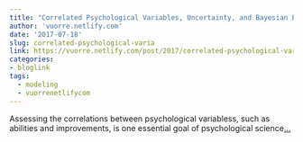 ```yaml
---
title: "Correlated Psychological Variables, Uncertainty, and Bayesian Estimation"
author: 'vuorre.netlify.com'
date: '2017-07-18'
slug: correlated-psychological-varia
link: https://vuorre.netlify.com/post/2017/correlated-psychological-variables-uncertainty-and-bayesian-estimation/
categories:
- bloglink
tags:
  - modeling
  - vuorrenetlifycom
---
```


Assessing the correlations between psychological variabless, such as abilities and improvements, is one essential goal of psychological science[... <i class="fas fa-external-link-alt"></i>](https://vuorre.netlify.com/post/2017/correlated-psychological-variables-uncertainty-and-bayesian-estimation/)

